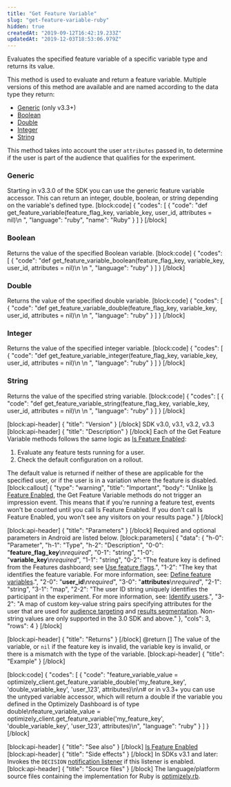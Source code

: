 ```yaml
---
title: "Get Feature Variable"
slug: "get-feature-variable-ruby"
hidden: true
createdAt: "2019-09-12T16:42:19.233Z"
updatedAt: "2019-12-03T18:53:06.979Z"
---
```

Evaluates the specified feature variable of a specific variable type and returns its value.  

This method is used to evaluate and return a feature variable. Multiple versions of this method are available and are named according to the data type they return:
  * [Generic](#section-generic) (only v3.3+)
  * [Boolean](#section-boolean)
  * [Double](#section-double)
  * [Integer](#section-integer)
  * [String](#section-string)

This method takes into account the user `attributes` passed in, to determine if the user is part of the audience that qualifies for the experiment.

### Generic

Starting in v3.3.0 of the SDK you can use the generic feature variable accessor. This can return an integer, double, boolean, or string depending on the variable's defined type.
[block:code]
{
  "codes": [
    {
      "code": "def get_feature_variable(feature_flag_key, variable_key, user_id, attributes = nil)\n  ",
      "language": "ruby",
      "name": "Ruby"
    }
  ]
}
[/block]
### Boolean

Returns the value of the specified Boolean variable.
[block:code]
{
  "codes": [
    {
      "code": "def get_feature_variable_boolean(feature_flag_key, variable_key, user_id, attributes = nil)\n  \n  ",
      "language": "ruby"
    }
  ]
}
[/block]
### Double

Returns the value of the specified double variable.
[block:code]
{
  "codes": [
    {
      "code": "def get_feature_variable_double(feature_flag_key, variable_key, user_id, attributes = nil)\n  \n  ",
      "language": "ruby"
    }
  ]
}
[/block]
### Integer

Returns the value of the specified integer variable.
[block:code]
{
  "codes": [
    {
      "code": "def get_feature_variable_integer(feature_flag_key, variable_key, user_id, attributes = nil)\n  \n  ",
      "language": "ruby"
    }
  ]
}
[/block]
### String

Returns the value of the specified string variable.
[block:code]
{
  "codes": [
    {
      "code": "def get_feature_variable_string(feature_flag_key, variable_key, user_id, attributes = nil)\n  \n  ",
      "language": "ruby"
    }
  ]
}
[/block]

[block:api-header]
{
  "title": "Version"
}
[/block]
SDK v3.0, v3.1, v3.2, v3.3
[block:api-header]
{
  "title": "Description"
}
[/block]
Each of the Get Feature Variable methods follows the same logic as [Is Feature Enabled](doc:is-feature-enabled):
1. Evaluate any feature tests running for a user.
2. Check the default configuration on a rollout.

The default value is returned if neither of these are applicable for the specified user, or if the user is in a variation where the feature is disabled.
[block:callout]
{
  "type": "warning",
  "title": "Important",
  "body": "Unlike [Is Feature Enabled](doc:is-feature-enabled), the Get Feature Variable methods do not trigger an impression event. This means that if you're running a feature test, events won't be counted until you call Is Feature Enabled. If you don't call Is Feature Enabled, you won't see any visitors on your results page."
}
[/block]

[block:api-header]
{
  "title": "Parameters"
}
[/block]
Required and optional parameters in Android are listed below.
[block:parameters]
{
  "data": {
    "h-0": "Parameter",
    "h-1": "Type",
    "h-2": "Description",
    "0-0": "**feature_flag_key**\n*required*",
    "0-1": "string",
    "1-0": "**variable_key**\n*required*",
    "1-1": "string",
    "0-2": "The feature key is defined from the Features dashboard; see [Use feature flags](doc:use-feature-flags).",
    "1-2": "The key that identifies the feature variable. For more information, see: [Define feature variables](doc:define-feature-variables).",
    "2-0": "**user_id**\n*required*",
    "3-0": "**attributes**\n*required*",
    "2-1": "string",
    "3-1": "map",
    "2-2": "The user ID string uniquely identifies the participant in the experiment. For more information, see: [Identify users](doc:identify-users).",
    "3-2": "A map of custom key-value string pairs specifying attributes for the user that are used for [audience targeting](doc:define-audiences-and-attributes) and [results segmentation](doc:analyze-results#section-segment-results). Non-string values are only supported in the 3.0 SDK and above."
  },
  "cols": 3,
  "rows": 4
}
[/block]

[block:api-header]
{
  "title": "Returns"
}
[/block]
@return [<type specific>] The value of the variable, or `nil` if the feature key is invalid, the variable key is invalid, or there is a mismatch with the type of the variable.
[block:api-header]
{
  "title": "Example"
}
[/block]

[block:code]
{
  "codes": [
    {
      "code": "feature_variable_value = optimizely_client.get_feature_variable_double('my_feature_key', 'double_variable_key', 'user_123', attributes)\n\n# or in v3.3+ you can use the untyped variable accessor, which will return a double if the variable you defined in the Optimizely Dashboard is of type double\nfeature_variable_value = optimizely_client.get_feature_variable('my_feature_key', 'double_variable_key', 'user_123', attributes)\n",
      "language": "ruby"
    }
  ]
}
[/block]

[block:api-header]
{
  "title": "See also"
}
[/block]
 [Is Feature Enabled](doc:is-feature-enabled)
[block:api-header]
{
  "title": "Side effects"
}
[/block]
In SDKs v3.1 and later: Invokes the `DECISION` [notification listener](doc:31-register-the-decision-notification-listener) if this listener is enabled. 
[block:api-header]
{
  "title": "Source files"
}
[/block]
The language/platform source files containing the implementation for Ruby is [optimizely.rb](https://github.com/optimizely/ruby-sdk/blob/master/lib/optimizely.rb).